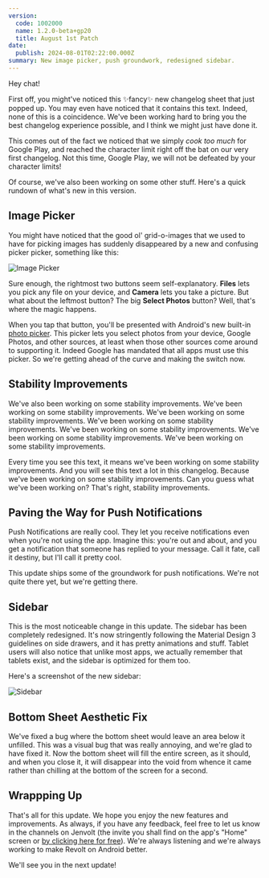 ```yaml
---
version:
  code: 1002000
  name: 1.2.0-beta+gp20
  title: August 1st Patch
date:
  publish: 2024-08-01T02:22:00.000Z
summary: New image picker, push groundwork, redesigned sidebar.
---
```


Hey chat!

First off, you might've noticed this ✨fancy✨ new changelog sheet that just popped up. You may even
have noticed that it contains this text. Indeed, none of this is a coincidence. We've been working
hard to bring you the best changelog experience possible, and I think we might just have done it.

This comes out of the fact we noticed that we simply *cook too much* for Google Play, and reached
the character limit right off the bat on our very first changelog. Not this time, Google Play, we
will not be defeated by your character limits!

Of course, we've also been working on some other stuff. Here's a quick rundown of what's new in this
version.

## Image Picker

You might have noticed that the good ol' grid-o-images that we used to have for picking images has
suddenly disappeared by a new and confusing picker picker, something like this:

![Image Picker](https://autumn.revolt.chat/attachments/DH2pQiE_XbyUE5gpQYTIgPcUmVZ49xSaR3jrloELY9)

Sure enough, the rightmost two buttons seem self-explanatory. **Files** lets you pick any file on
your device, and **Camera** lets you take a picture. But what about the leftmost button? The big
**Select Photos** button? Well, that's where the magic happens.

When you tap that button, you'll be presented with Android's new
built-in [photo picker](https://developer.android.com/training/data-storage/shared/photopicker).
This picker lets you select photos from your device, Google Photos, and other sources, at least when
those other sources come around to supporting it. Indeed Google has mandated that all apps must use
this picker. So we're getting ahead of the curve and making the switch now.

## Stability Improvements

We've also been working on some stability improvements. We've been working on some stability
improvements. We've been working on some stability improvements. We've been working on some
stability improvements. We've been working on some stability improvements. We've been working on
some stability improvements. We've been working on some stability improvements.

Every time you see this text, it means we've been working on some stability improvements. And you
will see this text a lot in this changelog. Because we've been working on some stability
improvements. Can you guess what we've been working on? That's right, stability improvements.

## Paving the Way for Push Notifications

Push Notifications are really cool. They let you receive notifications even when you're not using
the app. Imagine this: you're out and about, and you get a notification that someone has replied to
your message. Call it fate, call it destiny, but I'll call it pretty cool.

This update ships some of the groundwork for push notifications. We're not quite there yet, but
we're getting there.

## Sidebar

This is the most noticeable change in this update. The sidebar has been completely redesigned. It's
now stringently following the Material Design 3 guidelines on side drawers, and it has pretty
animations and stuff. Tablet users will also notice that unlike most apps, we actually remember
that tablets exist, and the sidebar is optimized for them too.

Here's a screenshot of the new sidebar:

![Sidebar](https://autumn.revolt.chat/attachments/rqo986CIx22IE_Z6fRx-UP1rLpQQBCJX9uxqnnlhUx)

## Bottom Sheet Aesthetic Fix

We've fixed a bug where the bottom sheet would leave an area below it unfilled. This was a visual
bug that was really annoying, and we're glad to have fixed it. Now the bottom sheet will fill the
entire screen, as it should, and when you close it, it will disappear into the void from whence it
came rather than chilling at the bottom of the screen for a second.

## Wrappping Up

That's all for this update. We hope you enjoy the new features and improvements. As always, if you
have any feedback, feel free to let us know in the channels on Jenvolt (the invite you shall find
on the app's "Home" screen or [by clicking here for free](https://rvlt.gg/jen)). We're always
listening and we're always working to make Revolt on Android better.

We'll see you in the next update!